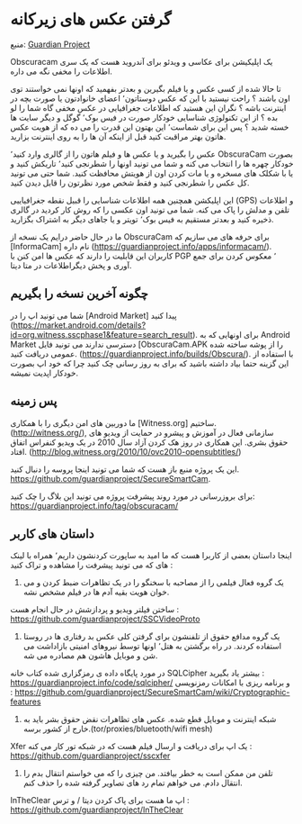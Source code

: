 # گرفتن عکس های زیرکانه

منبع: [Guardian Project](https://guardianproject.info/apps/obscuracam)

Obscuracam یک اپلیکیشن برای عکاسی و ویدئو برای آندروید هست که یک سری اطلاعات را مخفی نگه می داره.

تا حالا شده از کسی عکس و یا فیلم بگیرین و بعدتر بفهمید که اونها نمی خواستند توی اون باشند ؟ راحت نیستید با این که عکس دوستاتون٬ اعضای خانوادتون یا صورت بچه در اینترنت باشه ؟ نگران این هستید که اطلاعات جغرافیایی در عکس مخفی گاه شما را لو بده ؟ از این  تکنولوژی شناسایی خودکار صورت در فیس بوک٬ گوگل و دیگر سایت ها  خسته شدید ؟ پس این برای شماست٬ این بهتون این قدرت را می ده که از هویت عکس هاتون بهتر مراقبت کنید قبل از اینکه آن ها را به روی اینترنت بزارید.

عکس را بگیرید و یا عکس ها و فیلم هاتون را از گالری وارد کنید٬ ObscuraCam بصورت خودکار چهره ها را انتخاب می کنه و شما می تونید اونها را شطرنجی کنید٬ تاریکش کنید و یا با شکلک های مسخره و یا مات کردن اون از هویتش محافظت کنید. شما  حتی می تونید کل عکس را شطرنجی کنید و فقط شخص مورد نظرتون را قابل دیدن کنید. 

این اپلیکشن همچنین همه اطلاعات شناسایی را قبیل نقطه جغرافیاییی (GPS) و اطلاعات تلفن و مدلش را پاک می کنه. شما می تونید اون عکسی را که روش کار کردید در گالری ذخیره کنید و بعدتر مستقیم به فیس بوک٬ تویتر و یا جاهای دیگر به اشتراک بگزارید.

ما در حال حاضر درایم یک نسخه از ObscuraCam برای حرفه های می سازیم که [InformaCam] نام داره (https://guardianproject.info/apps/informacam/). کاربران این قابلیت را دارند که عکس ها امن کنن با PGP ٬‌ معکوس کردن برای جمع آوری و پخش  دیگراطلاعات در متا دیتا. 

##  چگونه آخرین نسخه را بگیریم 

شما می تونید اپ را در [Android Market] پیدا کنید (https://market.android.com/details?id=org.witness.sscphase1&feature=search_result). برای اونهایی که به Android Market دسترسی ندارند می تونید فایل  [ObscuraCam.APK را از پوشه ساخته شده عمومی دریافت کنید. (https://guardianproject.info/builds/Obscura/).  با استفاده  از این گزینه حتما بیاد داشته باشید که برای به روز رسانی چک کنید چرا که خود اپ بصورت خودکار اپدیت نمیشه. 

## پس زمینه

ما دوربین های امن دیگری را با همکاری [Witness.org] ساختیم. (http://witness.org/), سازمانی فعال در آموزش و پیشرو در حمایت از ویدیو های حقوق بشری. این همکاری در روز هک کردن آزاد سال 2010 در یک ویدیو کنفراس اتفاق افتاد. (http://blog.witness.org/2010/10/ovc2010-opensubtitles/)

این یک پروژه  منبع باز هست که شما می تونید اینجا پروسه را دنبال کنید. https://github.com/guardianproject/SecureSmartCam.

برای بروزرسانی در مورد روند پیشرفت پروژه می تونید این بلاگ را چک کنید: https://guardianproject.info/tag/obscuracam/ 

## داستان های کاربر
اینجا داستان بعضی از کاربرا هست که ما امید به ساپورت کردنشون داریم٬‌ همراه با لینک های که می تونید پیشرفت را مشاهده و تراک کنید : 

1. یک گروه فعال فیلمی را از مصاحبه با سخنگو را در یک تظاهرات ضبط کردن و می خوان هویت بقیه آدم ها در فیلم مشخص نشه. 

ساختن  فیلتر ویدیو و پردازشش در حال انجام هست : https://github.com/guardianproject/SSCVideoProto

1. یک گروه مدافع حقوق از تلفنشون برای گرفتن کلی عکس بد رفتاری ها در روستا استفاده کردند. در راه برگشتن به هتل٬‌ اونها توسط نیروهای امنیتی بازاداشت می شن و موبایل هاشون هم مصادره می شه. 

در مورد پایگاه داده ی رمزگزاری شده  کتاب خانه SQLCipher بیشتر یاد بگیرید : https://guardianproject.info/code/sqlcipher/ و برنامه ریزی با امکانات رمزنویسی : https://github.com/guardianproject/SecureSmartCam/wiki/Cryptographic-features

1. شبکه اینترنت و موبایل قطع شده. عکس های  تظاهرات نقض حقوق بشر باید به خارج از کشور برسه.(tor/proxies/bluetooth/wifi mesh)

Xfer یک اپ برای دریافت و ارسال فیلم هست که در شبکه تور کار می کنه : https://github.com/guardianproject/sscxfer

1. تلفن من ممکن است به خطر بیافتد. من چیزی را که می خواستم انتقال بدم را انتقال دادم. می خواهم تمام رد های تصاویر گرفته شده را حذف کنم.

InTheClear  اپ ما هست برای پاک کردن دیتا / و ترس : https://github.com/guardianproject/InTheClear
